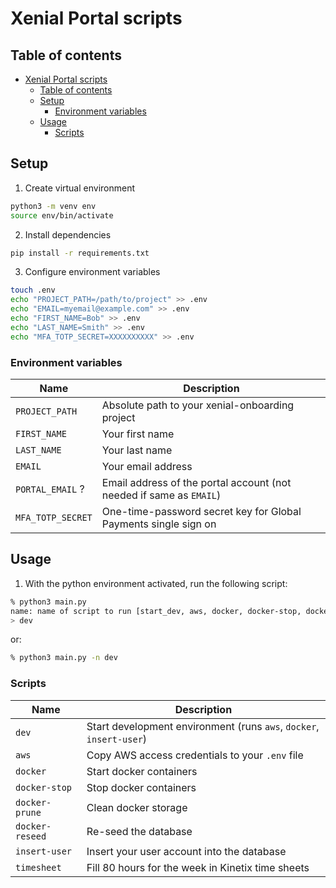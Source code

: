 # Xenial Portal scripts

## Table of contents
- [Xenial Portal scripts](#xenial-portal-scripts)
  - [Table of contents](#table-of-contents)
  - [Setup](#setup)
    - [Environment variables](#environment-variables)
  - [Usage](#usage)
    - [Scripts](#scripts)

## Setup

1. Create virtual environment
```bash
python3 -m venv env
source env/bin/activate
```

2. Install dependencies
```bash
pip install -r requirements.txt
```

3. Configure environment variables
```bash
touch .env
echo "PROJECT_PATH=/path/to/project" >> .env
echo "EMAIL=myemail@example.com" >> .env
echo "FIRST_NAME=Bob" >> .env
echo "LAST_NAME=Smith" >> .env
echo "MFA_TOTP_SECRET=XXXXXXXXXX" >> .env
```

### Environment variables
| Name              | Description                                                         |
|-------------------|---------------------------------------------------------------------|
| `PROJECT_PATH`    | Absolute path to your xenial-onboarding project                     |
| `FIRST_NAME`      | Your first name                                                     |
| `LAST_NAME`       | Your last name                                                      |
| `EMAIL`           | Your email address                                                  |
| `PORTAL_EMAIL` ?  | Email address of the portal account (not needed if same as `EMAIL`) |
| `MFA_TOTP_SECRET` | One-time-password secret key for Global Payments single sign on     |

## Usage

1. With the python environment activated, run the following script:
```bash
% python3 main.py               
name: name of script to run [start_dev, aws, docker, docker-stop, docker-prune, docker-reseed, insert_user, timesheet]
> dev
```
or:
```bash
% python3 main.py -n dev
```

### Scripts
| Name              | Description                                                         |
|-------------------|---------------------------------------------------------------------|
| `dev`             | Start development environment (runs `aws`, `docker`, `insert-user`) |
| `aws`             | Copy AWS access credentials to your `.env` file                     |
| `docker`          | Start docker containers                                             |
| `docker-stop`     | Stop docker containers                                              |
| `docker-prune`    | Clean docker storage                                                |
| `docker-reseed`   | Re-seed the database                                                 |
| `insert-user`     | Insert your user account into the database                          |
| `timesheet`       | Fill 80 hours for the week in Kinetix time sheets                   |